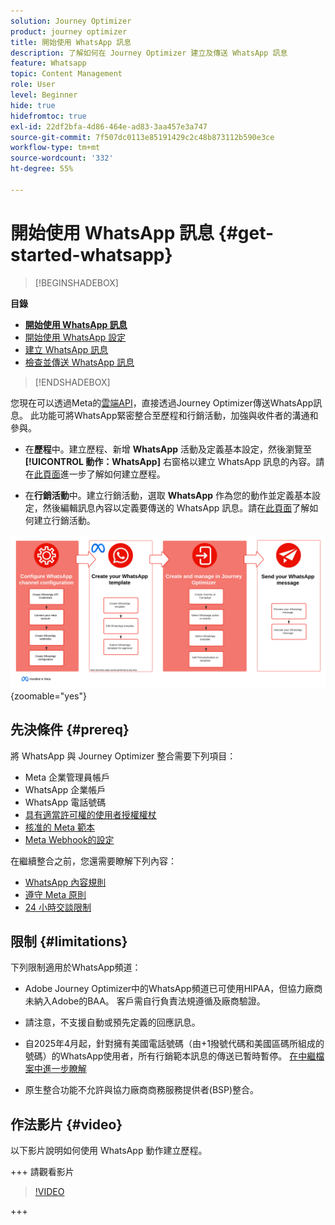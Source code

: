 ```yaml
---
solution: Journey Optimizer
product: journey optimizer
title: 開始使用 WhatsApp 訊息
description: 了解如何在 Journey Optimizer 建立及傳送 WhatsApp 訊息
feature: Whatsapp
topic: Content Management
role: User
level: Beginner
hide: true
hidefromtoc: true
exl-id: 22df2bfa-4d86-464e-ad83-3aa457e3a747
source-git-commit: 7f507dc0113e85191429c2c48b873112b590e3ce
workflow-type: tm+mt
source-wordcount: '332'
ht-degree: 55%

---
```


# 開始使用 WhatsApp 訊息 {#get-started-whatsapp}

>[!BEGINSHADEBOX]

**目錄**

* **[開始使用 WhatsApp 訊息](get-started-whatsapp.md)**
* [開始使用 WhatsApp 設定](whatsapp-configuration.md)
* [建立 WhatsApp 訊息](create-whatsapp.md)
* [檢查並傳送 WhatsApp 訊息](send-whatsapp.md)

>[!ENDSHADEBOX]

您現在可以透過Meta的[雲端API](https://developers.facebook.com/docs/whatsapp/cloud-api/)，直接透過Journey Optimizer傳送WhatsApp訊息。 此功能可將WhatsApp緊密整合至歷程和行銷活動，加強與收件者的溝通和參與。

* 在&#x200B;**歷程**&#x200B;中。建立歷程、新增 **WhatsApp** 活動及定義基本設定，然後瀏覽至&#x200B;**[!UICONTROL 動作：WhatsApp]** 右窗格以建立 WhatsApp 訊息的內容。請在[此頁面](../building-journeys/journey-gs.md)進一步了解如何建立歷程。

* 在&#x200B;**行銷活動**&#x200B;中。建立行銷活動，選取 **WhatsApp** 作為您的動作並定義基本設定，然後編輯訊息內容以定義要傳送的 WhatsApp 訊息。請在[此頁面](../campaigns/create-campaign.md#configure)了解如何建立行銷活動。

![](assets/do-not-localize/whatsapp-beta.png){zoomable="yes"}

## 先決條件 {#prereq}

將 WhatsApp 與 Journey Optimizer 整合需要下列項目：

* Meta 企業管理員帳戶
* WhatsApp 企業帳戶
* WhatsApp 電話號碼
* [具有適當許可權的使用者授權權杖](https://developers.facebook.com/blog/post/2022/12/05/auth-tokens/)
* [核准的 Meta 範本](https://developers.facebook.com/docs/whatsapp/message-templates/guidelines/)
* [Meta Webhook的設定](https://developers.facebook.com/docs/whatsapp/webhooks/)


在繼續整合之前，您還需要瞭解下列內容：

* [WhatsApp 內容規則](https://www.whatsapp.com/legal/messaging-guidelines)
* [遵守 Meta 原則](https://www.whatsapp.com/legal)
* [24 小時交談限制](https://developers.facebook.com/docs/whatsapp/messaging-limits/)

## 限制 {#limitations}

下列限制適用於WhatsApp頻道：

* Adobe Journey Optimizer中的WhatsApp頻道已可使用HIPAA，但協力廠商未納入Adobe的BAA。 客戶需自行負責法規遵循及廠商驗證。

* 請注意，不支援自動或預先定義的回應訊息。

* 自2025年4月起，針對擁有美國電話號碼（由+1撥號代碼和美國區碼所組成的號碼）的WhatsApp使用者，所有行銷範本訊息的傳送已暫時暫停。 [在中繼檔案中進一步瞭解](https://developers.facebook.com/docs/whatsapp/cloud-api/guides/send-message-templates#per-user-marketing-template-message-limits)

* 原生整合功能不允許與協力廠商商務服務提供者(BSP)整合。

## 作法影片 {#video}


以下影片說明如何使用 WhatsApp 動作建立歷程。

+++ 請觀看影片

>[!VIDEO](https://video.tv.adobe.com/v/3451621?learn=on)

+++
